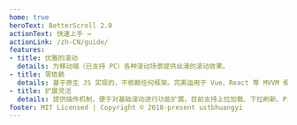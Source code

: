```yaml
---
home: true
heroText: BetterScroll 2.0
actionText: 快速上手 →
actionLink: /zh-CN/guide/
features:
- title: 优雅的滚动
  details: 为移动端（已支持 PC）各种滚动场景提供丝滑的滚动效果。
- title: 零依赖
  details: 基于原生 JS 实现的，不依赖任何框架。完美运用于 Vue、React 等 MVVM 框架。
- title: 扩展灵活
  details: 提供插件机制，便于对基础滚动进行功能扩展，目前支持上拉加载、下拉刷新、Picker、鼠标滚轮、放大缩小、移动缩放、轮播图等等能力
footer: MIT Licensed | Copyright © 2018-present ustbhuangyi
---
```

